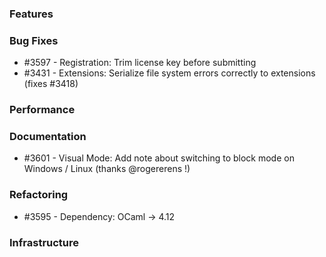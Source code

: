 ### Features 

### Bug Fixes

- #3597 - Registration: Trim license key before submitting
- #3431 - Extensions: Serialize file system errors correctly to extensions (fixes #3418)

### Performance

### Documentation

- #3601 - Visual Mode: Add note about switching to block mode on Windows / Linux (thanks @rogererens !)

### Refactoring

- #3595 - Dependency: OCaml -> 4.12

### Infrastructure
